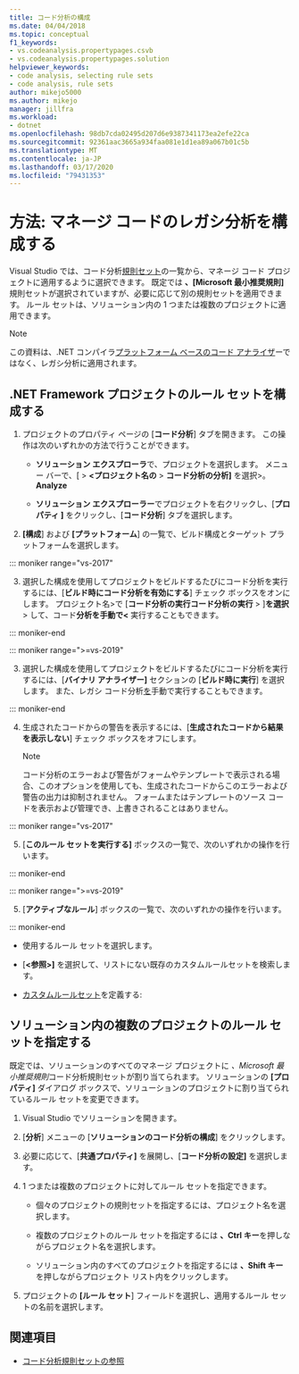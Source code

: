```yaml
---
title: コード分析の構成
ms.date: 04/04/2018
ms.topic: conceptual
f1_keywords:
- vs.codeanalysis.propertypages.csvb
- vs.codeanalysis.propertypages.solution
helpviewer_keywords:
- code analysis, selecting rule sets
- code analysis, rule sets
author: mikejo5000
ms.author: mikejo
manager: jillfra
ms.workload:
- dotnet
ms.openlocfilehash: 98db7cda02495d207d6e9387341173ea2efe22ca
ms.sourcegitcommit: 92361aac3665a934faa081e1d1ea89a067b01c5b
ms.translationtype: MT
ms.contentlocale: ja-JP
ms.lasthandoff: 03/17/2020
ms.locfileid: "79431353"
---
```

# <a name="how-to-configure-legacy-analysis-for-managed-code"></a>方法: マネージ コードのレガシ分析を構成する

Visual Studio では、コード分析[規則セット](../code-quality/rule-set-reference.md)の一覧から、マネージ コード プロジェクトに適用するように選択できます。 既定では **、[Microsoft 最小推奨規則]** 規則セットが選択されていますが、必要に応じて別の規則セットを適用できます。 ルール セットは、ソリューション内の 1 つまたは複数のプロジェクトに適用できます。

> [!NOTE]
> この資料は、.NET コンパイラ[プラットフォーム ベースのコード アナライザ](use-roslyn-analyzers.md)ーではなく、レガシ分析に適用されます。

## <a name="configure-a-rule-set-for-a-net-framework-project"></a>.NET Framework プロジェクトのルール セットを構成する

1. プロジェクトのプロパティ ページの [**コード分析**] タブを開きます。 この操作は次のいずれかの方法で行うことができます。

   - **ソリューション エクスプローラ**で、プロジェクトを選択します。 メニュー バーで、[ > **\<プロジェクト名の** > **コード分析の分析]** を選択>。 **Analyze**

   - **ソリューション エクスプローラー**でプロジェクトを右クリックし、[**プロパティ ]** をクリックし、[**コード分析**] タブを選択します。

2. **[構成**] および **[プラットフォーム**] の一覧で、ビルド構成とターゲット プラットフォームを選択します。

::: moniker range="vs-2017"

3. 選択した構成を使用してプロジェクトをビルドするたびにコード分析を実行するには、[**ビルド時にコード分析を有効にする**] チェック ボックスをオンにします。 プロジェクト名>で [**コード分析の実行コード分析の実行** > ]**を選択** > して、コード**分析を手動で\<** 実行することもできます。

::: moniker-end

::: moniker range=">=vs-2019"

3. 選択した構成を使用してプロジェクトをビルドするたびにコード分析を実行するには、[**バイナリ アナライザー]** セクションの [**ビルド時に実行**] を選択します。 また、レガシ コード分析[を](how-to-run-legacy-code-analysis-manually-for-managed-code.md)手動で実行することもできます。

::: moniker-end

4. 生成されたコードからの警告を表示するには、[**生成されたコードから結果を表示しない**] チェック ボックスをオフにします。

    > [!NOTE]
    > コード分析のエラーおよび警告がフォームやテンプレートで表示される場合、このオプションを使用しても、生成されたコードからこのエラーおよび警告の出力は抑制されません。 フォームまたはテンプレートのソース コードを表示および管理でき、上書きされることはありません。

::: moniker range="vs-2017"

5. [**このルール セットを実行する]** ボックスの一覧で、次のいずれかの操作を行います。

::: moniker-end

::: moniker range=">=vs-2019"

5. [**アクティブなルール**] ボックスの一覧で、次のいずれかの操作を行います。

::: moniker-end

   - 使用するルール セットを選択します。

   - [**\<参照>]** を選択して、リストにない既存のカスタムルールセットを検索します。

   - [カスタムルールセット](../code-quality/how-to-create-a-custom-rule-set.md)を定義する:

## <a name="specify-rule-sets-for-multiple-projects-in-a-solution"></a>ソリューション内の複数のプロジェクトのルール セットを指定する

既定では、ソリューションのすべてのマネージ プロジェクトに *、Microsoft 最小推奨規則*コード分析規則セットが割り当てられます。 ソリューションの **[プロパティ]** ダイアログ ボックスで、ソリューションのプロジェクトに割り当てられているルール セットを変更できます。

1. Visual Studio でソリューションを開きます。

2. [**分析**] メニューの [**ソリューションのコード分析の構成**] をクリックします。

3. 必要に応じて、[**共通プロパティ]** を展開し、[**コード分析の設定]** を選択します。

4. 1 つまたは複数のプロジェクトに対してルール セットを指定できます。

    - 個々のプロジェクトの規則セットを指定するには、プロジェクト名を選択します。

    - 複数のプロジェクトのルール セットを指定するには **、Ctrl キー**を押しながらプロジェクト名を選択します。

    - ソリューション内のすべてのプロジェクトを指定するには **、Shift キー**を押しながらプロジェクト リスト内をクリックします。

5. プロジェクトの **[ルール セット**] フィールドを選択し、適用するルール セットの名前を選択します。

## <a name="see-also"></a>関連項目

- [コード分析規則セットの参照](../code-quality/rule-set-reference.md)
